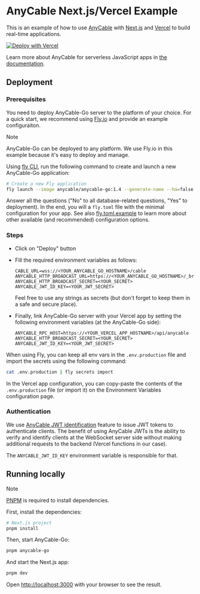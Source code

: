 # AnyCable Next.js/Vercel Example

This is an example of how to use [AnyCable](https://anycable.io) with [Next.js](https://nextjs.org) and [Vercel](https://vercel.com) to build real-time applications.

[![Deploy with Vercel](https://vercel.com/button)](https://vercel.com/new/clone?repository-url=https%3A%2F%2Fgithub.com%2Fanycable%2Fvercel-anycable-demo&env=CABLE_URL,ANYCABLE_HTTP_BROADCAST_URL,ANYCABLE_HTTP_BROADCAST_SECRET,ANYCABLE_JWT_ID_KEY&envDescription=Link%20Vercel%20application%20with%20AnyCable%20server&envLink=https%3A%2F%2Fgithub.com%2Fanycable%2Fvercel-anycable-demo&project-name=vercel-anycable-demo&repository-name=vercel-anycable-demo)

Learn more about AnyCable for serverless JavaScript apps in [the documentation](https://docs.anycable.io/guides/serverless).

## Deployment

### Prerequisites

You need to deploy AnyCable-Go server to the platform of your choice. For a quick start, we recommend using [Fly.io](https://fly.io) and provide an example configuraiton.

> [!NOTE]
> AnyCable-Go can be deployed to any platform. We use Fly.io in this example because it's easy to deploy and manage.

Using [fly CLI](https://fly.io/docs/hands-on/install-flyctl/), run the following command to create and launch a new AnyCable-Go application:

```sh
# Create a new Fly application
fly launch --image anycable/anycable-go:1.4 --generate-name --ha=false --internal-port 8080 --env PORT=8080 --env ANYCABLE_PRESETS=fly,broker
```

Answer all the questions ("No" to all database-related questions, "Yes" to deployment). In the end, you will a `fly.toml` file with the minimal configuration for your app. See also [fly.toml.example](./fly.toml.example) to learn more about other available (and recommended) configuration options.

### Steps

- Click on "Deploy" button

- Fill the required environment variables as follows:

  ```env
  CABLE_URL=wss://<YOUR_ANYCABLE_GO_HOSTNAME>/cable
  ANYCABLE_HTTP_BROADCAST_URL=https://<YOUR_ANYCABLE_GO_HOSTNAME>/_broadcast
  ANYCABLE_HTTP_BROADCAST_SECRET=<YOUR_SECRET>
  ANYCABLE_JWT_ID_KEY=<YOUR_JWT_SECRET>
  ```

  Feel free to use any strings as secrets (but don't forget to keep them in a safe and secure place).

- Finally, link AnyCable-Go server with your Vercel app by setting the following environment variables (at the AnyCable-Go side):

  ```env
  ANYCABLE_RPC_HOST=https://<YOUR_VERCEL_APP_HOSTNAME>/api/anycable
  ANYCABLE_HTTP_BROADCAST_SECRET=<YOUR_SECRET>
  ANYCABLE_JWT_ID_KEY=<YOUR_JWT_SECRET>
  ```

When using Fly, you can keep all env vars in the `.env.production` file and import the secrets using the following command:

```sh
cat .env.production | fly secrets import
```

In the Vercel app configuration, you can copy-paste the contents of the `.env.production` file (or import it) on the Environment Variables configuration page.

### Authentication

We use [AnyCable JWT identification](https://docs.anycable.io/anycable-go/jwt_identification) feature to issue JWT tokens to authenticate clients. The benefit of using AnyCable JWTs is the ability to verify and identify clients at the WebSocket server side without making additional requests to the backend (Vercel functions in our case).

The `ANYCABLE_JWT_ID_KEY` environment variable is responsible for that.

## Running locally

> [!NOTE]
> [PNPM](https://pnpm.io/installation) is required to install dependencies.

First, install the dependencies:

```bash
# Next.js project
pnpm install
```

Then, start AnyCable-Go:

```bash
pnpm anycable-go
```

And start the Next.js app:

```bash
pnpm dev
```

Open [http://localhost:3000](http://localhost:3000) with your browser to see the result.
